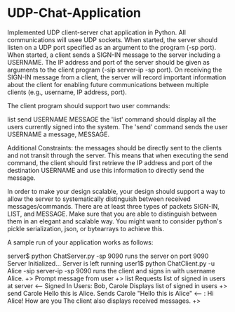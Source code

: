 # UDP-Chat-Application

Implemented UDP client-server chat application in Python. All communications will usee UDP sockets. When started, the server should listen on a UDP port specified as an argument to the program (-sp port). When started, a client sends a SIGN-IN message to the server including a USERNAME. The IP address and port of the server should be given as arguments to the client program (-sip server-ip -sp port). On receiving the SIGN-IN message from a client, the server will record important information about the client for enabling future communications between multiple clients (e.g., username, IP address, port).

The client program should support two user commands:

  list
  send USERNAME MESSAGE
the 'list' command should display all the users currently signed into the system. The 'send' command sends the user USERNAME a message, MESSAGE.

Additional Constraints: the messages should be directly sent to the clients and not transit through the server. This means that when executing the send command, the client should first retrieve the IP address and port of the destination USERNAME and use this information to directly send the message.

In order to make your design scalable, your design should support a way to allow the server to systematically distinguish between received messages/commands. There are at least three types of packets SIGN-IN, LIST, and MESSAGE. Make sure that you are able to distinguish between them in an elegant and scalable way. You might want to consider python's pickle serialization, json, or bytearrays to achieve this.

A sample run of your application works as follows:

server$ python ChatServer.py -sp 9090 runs the server on port 9090
Server Initialized... Server is left running
user1$ python ChatClient.py -u Alice -sip server-ip -sp 9090 runs the client and signs in with username Alice.
+> Prompt message from user
+> list Requests list of signed in users at server
<– Signed In Users: Bob, Carole Displays list of signed in users
+> send Carole Hello this is Alice. Sends Carole "Hello this is Alice"
<– <From IP:PORT:Carole>: Hi Alice! How are you The client also displays received messages.
+>

